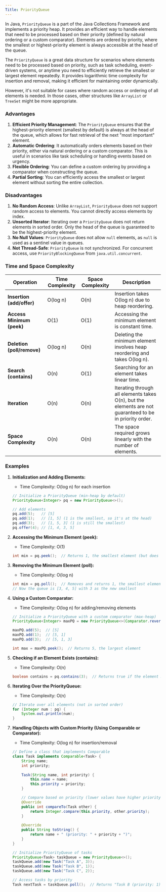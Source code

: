 ```yaml
---
Title: PriorityQueue
---
```


In Java, `PriorityQueue` is a part of the Java Collections Framework and implements a priority heap. It provides an
efficient way to handle elements that need to be processed based on their priority (defined by natural ordering or a
custom comparator). Elements are ordered by priority, where the smallest or highest-priority element is always
accessible at the head of the queue.

The `PriorityQueue` is a great data structure for scenarios where elements need to be processed based on priority, such
as task scheduling, event-driven systems, or anytime you need to efficiently retrieve the smallest or largest element
repeatedly. It provides logarithmic time complexity for insertion and removal, making it efficient for maintaining order
dynamically.

However, it's not suitable for cases where random access or ordering of all elements is needed. In those cases, other
structures like `ArrayList` or `TreeSet` might be more appropriate.

### Advantages

1. **Efficient Priority Management**: The `PriorityQueue` ensures that the highest-priority element (smallest by
   default) is always at the head of the queue, which allows for fast retrieval of the next "most important" element.
2. **Automatic Ordering**: It automatically orders elements based on their priority, either via natural ordering or a
   custom comparator. This is useful in scenarios like task scheduling or handling events based on urgency.
3. **Flexible Ordering**: You can define a custom ordering by providing a comparator when constructing the queue.
4. **Partial Sorting**: You can efficiently access the smallest or largest element without sorting the entire
   collection.

### Disadvantages

1. **No Random Access**: Unlike `ArrayList`, `PriorityQueue` does not support random access to elements. You cannot
   directly access elements by index.
2. **Unsorted Iterator**: Iterating over a `PriorityQueue` does not return elements in sorted order. Only the head of
   the queue is guaranteed to be the highest-priority element.
3. **No Null Values**: `PriorityQueue` does not allow `null` elements, as `null` is used as a sentinel value in queues.
4. **Not Thread-Safe**: `PriorityQueue` is not synchronized. For concurrent access, use `PriorityBlockingQueue`
   from `java.util.concurrent`.

### Time and Space Complexity

| Operation                  | Time Complexity | Space Complexity | Description                                                                                             |
|----------------------------|-----------------|------------------|---------------------------------------------------------------------------------------------------------|
| **Insertion (add/offer)**  | O(log n)        | O(n)             | Insertion takes O(log n) due to heap reordering.                                                        |
| **Access Minimum (peek)**  | O(1)            | O(1)             | Accessing the minimum element is constant time.                                                         |
| **Deletion (poll/remove)** | O(log n)        | O(n)             | Deleting the minimum element involves heap reordering and takes O(log n).                               |
| **Search (contains)**      | O(n)            | O(1)             | Searching for an element takes linear time.                                                             |
| **Iteration**              | O(n)            | O(n)             | Iterating through all elements takes O(n), but the elements are not guaranteed to be in priority order. |
| **Space Complexity**       | O(n)            | O(n)             | The space required grows linearly with the number of elements.                                          |

### Examples

1. **Initialization and Adding Elements:**
    - Time Complexity: O(log n) for each insertion
   ```java
   // Initialize a PriorityQueue (min-heap by default)
   PriorityQueue<Integer> pq = new PriorityQueue<>();
   
   // Add elements
   pq.add(5);   // [5]
   pq.add(1);   // [1, 5] (1 is the smallest, so it's at the head)
   pq.add(3);   // [1, 5, 3] (1 is still the smallest)
   pq.offer(4); // [1, 4, 3, 5]
   ```

2. **Accessing the Minimum Element (peek):**
    - Time Complexity: O(1)
   ```java
   int min = pq.peek();  // Returns 1, the smallest element (but does not remove it)
   ```

3. **Removing the Minimum Element (poll):**
    - Time Complexity: O(log n)
   ```java
   int min = pq.poll();  // Removes and returns 1, the smallest element
   // Now the queue is [3, 4, 5] with 3 as the new smallest
   ```

4. **Using a Custom Comparator:**
    - Time Complexity: O(log n) for adding/removing elements
   ```java
   // Initialize a PriorityQueue with a custom comparator (max-heap)
   PriorityQueue<Integer> maxPQ = new PriorityQueue<>(Comparator.reverseOrder());
   
   maxPQ.add(5);  // [5]
   maxPQ.add(1);  // [5, 1]
   maxPQ.add(3);  // [5, 1, 3]
   
   int max = maxPQ.peek();  // Returns 5, the largest element
   ```

5. **Checking if an Element Exists (contains):**
    - Time Complexity: O(n)
   ```java
   boolean contains = pq.contains(3);  // Returns true if the element 3 is present
   ```

6. **Iterating Over the PriorityQueue:**
    - Time Complexity: O(n)
   ```java
   // Iterate over all elements (not in sorted order)
   for (Integer num : pq) {
       System.out.println(num);
   }
   ```

7. **Handling Objects with Custom Priority (Using Comparable or Comparator):**
    - Time Complexity: O(log n) for insertion/removal
   ```java
   // Define a class that implements Comparable
   class Task implements Comparable<Task> {
       String name;
       int priority;
       
       Task(String name, int priority) {
           this.name = name;
           this.priority = priority;
       }

       // Compare based on priority (lower values have higher priority)
       @Override
       public int compareTo(Task other) {
           return Integer.compare(this.priority, other.priority);
       }
       
       @Override
       public String toString() {
           return name + " (priority: " + priority + ")";
       }
   }
   
   // Initialize PriorityQueue of tasks
   PriorityQueue<Task> taskQueue = new PriorityQueue<>();
   taskQueue.add(new Task("Task A", 3));
   taskQueue.add(new Task("Task B", 1));
   taskQueue.add(new Task("Task C", 2));
   
   // Access tasks by priority
   Task nextTask = taskQueue.poll();  // Returns "Task B (priority: 1)"
   ```
